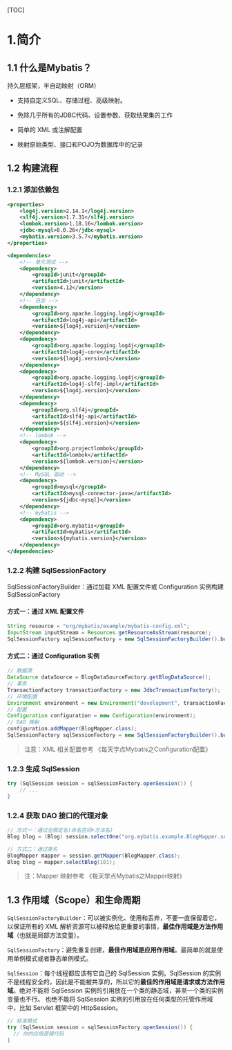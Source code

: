 [TOC]

# 1.简介

## 1.1 什么是Mybatis？

持久层框架，半自动映射（ORM）

-   支持自定义SQL、存储过程、高级映射。

-   免除几乎所有的JDBC代码、设置参数、获取结果集的工作
-   简单的 XML 或注解配置
-   映射原始类型、接口和POJO为数据库中的记录



## 1.2 构建流程

### 1.2.1 添加依赖包

```xml
<properties>
    <log4j.version>2.14.1</log4j.version>
    <slf4j.version>1.7.31</slf4j.version>
    <lombok.version>1.18.16</lombok.version>
    <jdbc-mysql>8.0.26</jdbc-mysql>
    <mybatis.version>3.5.7</mybatis.version>
</properties>

<dependencies>
    <!-- 单元测试 -->
    <dependency>
        <groupId>junit</groupId>
        <artifactId>junit</artifactId>
        <version>4.12</version>
    </dependency>
    <!-- 日志 -->
    <dependency>
        <groupId>org.apache.logging.log4j</groupId>
        <artifactId>log4j-api</artifactId>
        <version>${log4j.version}</version>
    </dependency>
    <dependency>
        <groupId>org.apache.logging.log4j</groupId>
        <artifactId>log4j-core</artifactId>
        <version>${log4j.version}</version>
    </dependency>
    <dependency>
        <groupId>org.apache.logging.log4j</groupId>
        <artifactId>log4j-slf4j-impl</artifactId>
        <version>${log4j.version}</version>
    </dependency>
    <dependency>
        <groupId>org.slf4j</groupId>
        <artifactId>slf4j-api</artifactId>
        <version>${slf4j.version}</version>
    </dependency>
    <!-- lombok -->
    <dependency>
        <groupId>org.projectlombok</groupId>
        <artifactId>lombok</artifactId>
        <version>${lombok.version}</version>
    </dependency>
    <!-- MySQL 驱动 -->
    <dependency>
        <groupId>mysql</groupId>
        <artifactId>mysql-connector-java</artifactId>
        <version>${jdbc-mysql}</version>
    </dependency>
    <!-- mybatis -->
    <dependency>
        <groupId>org.mybatis</groupId>
        <artifactId>mybatis</artifactId>
        <version>${mybatis.version}</version>
    </dependency>
</dependencies>
```

### 1.2.2 构建 SqlSessionFactory

SqlSessionFactoryBuilder：通过加载 XML 配置文件或 Configuration 实例构建 SqlSessionFactory

#### 方式一：通过 XML 配置文件

```java
String resource = "org/mybatis/example/mybatis-config.xml";
InputStream inputStream = Resources.getResourceAsStream(resource);
SqlSessionFactory sqlSessionFactory = new SqlSessionFactoryBuilder().build(inputStream);
```



#### 方式二：通过 Configuration 实例

```java
// 数据源
DataSource dataSource = BlogDataSourceFactory.getBlogDataSource();
// 事务
TransactionFactory transactionFactory = new JdbcTransactionFactory();
// 环境配置
Environment environment = new Environment("development", transactionFactory, dataSource);
// 配置
Configuration configuration = new Configuration(environment);
// DAO 映射
configuration.addMapper(BlogMapper.class);
SqlSessionFactory sqlSessionFactory = new SqlSessionFactoryBuilder().build(configuration);
```

>   注意：XML 相关配置参考 《每天学点Mybatis之Configuration配置》



### 1.2.3 生成 SqlSession

```java
try (SqlSession session = sqlSessionFactory.openSession()) {
    // ...
}
```



### 1.2.4 获取 DAO 接口的代理对象

```java
// 方式一：通过全限定名(命名空间+方法名)
Blog blog = (Blog) session.selectOne("org.mybatis.example.BlogMapper.selectBlog", 101);

// 方式二：通过类名
BlogMapper mapper = session.getMapper(BlogMapper.class);
Blog blog = mapper.selectBlog(101);
```

>   注：Mapper 映射参考 《每天学点Mybatis之Mapper映射》



## 1.3 作用域（Scope）和生命周期

`SqlSessionFactoryBuilder`：可以被实例化、使用和丢弃，不要一直保留着它，以保证所有的 XML 解析资源可以被释放给更重要的事情，**最佳作用域是方法作用域**（也就是局部方法变量）。

`SqlSessionFactory`：避免重复创建，**最佳作用域是应用作用域**。最简单的就是使用单例模式或者静态单例模式。

`SqlSession`：每个线程都应该有它自己的 SqlSession 实例。SqlSession 的实例不是线程安全的，因此是不能被共享的，所以它的**最佳的作用域是请求或方法作用域**。绝对不能将 SqlSession 实例的引用放在一个类的静态域，甚至一个类的实例变量也不行。 也绝不能将 SqlSession 实例的引用放在任何类型的托管作用域中，比如 Servlet 框架中的 HttpSession。

```java
// 标准模式
try (SqlSession session = sqlSessionFactory.openSession()) {
  // 你的应用逻辑代码
}
```